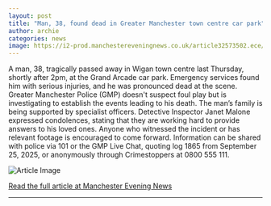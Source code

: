 ```yaml
---
layout: post
title: "Man, 38, found dead in Greater Manchester town centre car park"
author: archie
categories: news
image: https://i2-prod.manchestereveningnews.co.uk/article32573502.ece/ALTERNATES/s1200/0_grandafrcsJPG.jpg
---
```

A man, 38, tragically passed away in Wigan town centre last Thursday, shortly after 2pm, at the Grand Arcade car park. Emergency services found him with serious injuries, and he was pronounced dead at the scene. Greater Manchester Police (GMP) doesn't suspect foul play but is investigating to establish the events leading to his death. The man’s family is being supported by specialist officers. Detective Inspector Janet Malone expressed condolences, stating that they are working hard to provide answers to his loved ones. Anyone who witnessed the incident or has relevant footage is encouraged to come forward. Information can be shared with police via 101 or the GMP Live Chat, quoting log 1865 from September 25, 2025, or anonymously through Crimestoppers at 0800 555 111.

![Article Image](https://i2-prod.manchestereveningnews.co.uk/article32573502.ece/ALTERNATES/s1200/0_grandafrcsJPG.jpg)

[Read the full article at Manchester Evening News](https://www.manchestereveningnews.co.uk/news/greater-manchester-news/man-38-found-dead-greater-32573457)

---
